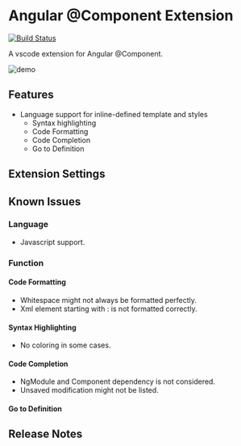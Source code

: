 # Angular @Component Extension

[![Build Status](https://travis-ci.org/onixie/angular-component-extension.svg?branch=master)](https://travis-ci.org/onixie/angular-component-extension)

A vscode extension for Angular @Component.

![demo](./demo.gif "demo")

## Features
- Language support for inline-defined template and styles
  - Syntax highlighting
  - Code Formatting
  - Code Completion
  - Go to Definition

## Extension Settings

## Known Issues

### Language
- Javascript support.

### Function

#### Code Formatting
- Whitespace might not always be formatted perfectly.
- Xml element starting with : is not formatted correctly.

#### Syntax Highlighting
- No coloring in some cases.

#### Code Completion
- NgModule and Component dependency is not considered.
- Unsaved modification might not be listed.

#### Go to Definition

## Release Notes